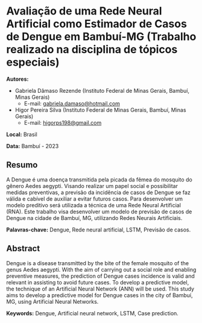 # Avaliação de uma Rede Neural Artificial como Estimador de Casos de Dengue em Bambuí-MG (Trabalho realizado na disciplina de tópicos especiais)

**Autores:**
- Gabriela Dâmaso Rezende (Instituto Federal de Minas Gerais, Bambuí, Minas Gerais)
  - E-mail: gabriela.damaso@hotmail.com
- Higor Pereira Silva (Instituto Federal de Minas Gerais, Bambuí, Minas Gerais)
  - E-mail: higorps198@gmail.com

**Local:** Brasil

**Data:** Bambuí - 2023

## Resumo

A Dengue é uma doença transmitida pela picada da fêmea do mosquito do gênero Aedes aegypti. Visando realizar um papel social e possibilitar medidas preventivas, a previsão da incidência de casos de Dengue se faz válida e cabível de auxiliar a evitar futuros casos. Para desenvolver um modelo preditivo será utilizada a técnica de uma Rede Neural Artificial (RNA). Este trabalho visa desenvolver um modelo de previsão de casos de Dengue na cidade de Bambuí, MG, utilizando Redes Neurais Artificiais.

**Palavras-chave:** Dengue, Rede neural artificial, LSTM, Previsão de casos.

## Abstract

Dengue is a disease transmitted by the bite of the female mosquito of the genus Aedes aegypti. With the aim of carrying out a social role and enabling preventive measures, the prediction of Dengue cases incidence is valid and relevant in assisting to avoid future cases. To develop a predictive model, the technique of an Artificial Neural Network (ANN) will be used. This study aims to develop a predictive model for Dengue cases in the city of Bambuí, MG, using Artificial Neural Networks.

**Keywords:** Dengue, Artificial neural network, LSTM, Case prediction.
